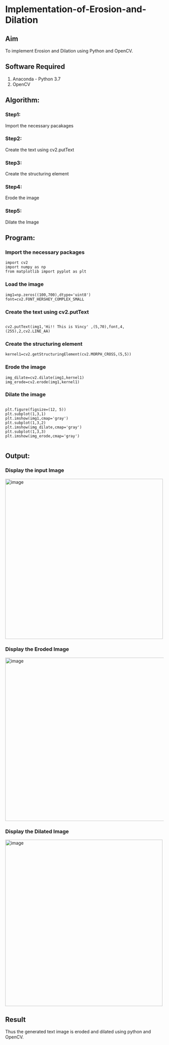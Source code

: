 # Implementation-of-Erosion-and-Dilation
## Aim
To implement Erosion and Dilation using Python and OpenCV.
## Software Required
1. Anaconda - Python 3.7
2. OpenCV

## Algorithm:
### Step1:
Import the necessary pacakages

### Step2:
Create the text using cv2.putText

### Step3:
Create the structuring element

### Step4:
Erode the image

### Step5:
Dilate the Image

## Program:

### Import the necessary packages
``` 
import cv2
import numpy as np
from matplotlib import pyplot as plt
```


### Load the image
```
img1=np.zeros((100,700),dtype='uint8')
font=cv2.FONT_HERSHEY_COMPLEX_SMALL
```
### Create the text using cv2.putText
```

cv2.putText(img1,'Hi!! This is Vincy' ,(5,70),font,4,(255),2,cv2.LINE_AA)

``` 

### Create the structuring element

```
kernel1=cv2.getStructuringElement(cv2.MORPH_CROSS,(5,5))

```

### Erode the image

```
img_dilate=cv2.dilate(img1,kernel1)
img_erode=cv2.erode(img1,kernel1)
```


### Dilate the image
```

plt.figure(figsize=(12, 5))
plt.subplot(1,3,1)
plt.imshow(img1,cmap='gray')
plt.subplot(1,3,2)
plt.imshow(img_dilate,cmap='gray')
plt.subplot(1,3,3)
plt.imshow(img_erode,cmap='gray')


```
## Output:

### Display the input Image

<img width="501" height="507" alt="image" src="https://github.com/user-attachments/assets/4d8fe004-2909-4539-bb5f-065d465a7fe9" />

### Display the Eroded Image

<img width="553" height="517" alt="image" src="https://github.com/user-attachments/assets/74addc45-813e-4323-9b7e-99bb1a37f9e5" />

### Display the Dilated Image

<img width="500" height="527" alt="image" src="https://github.com/user-attachments/assets/70b8595e-ef03-47c4-8f02-446aaa4853fd" />


## Result
Thus the generated text image is eroded and dilated using python and OpenCV.

